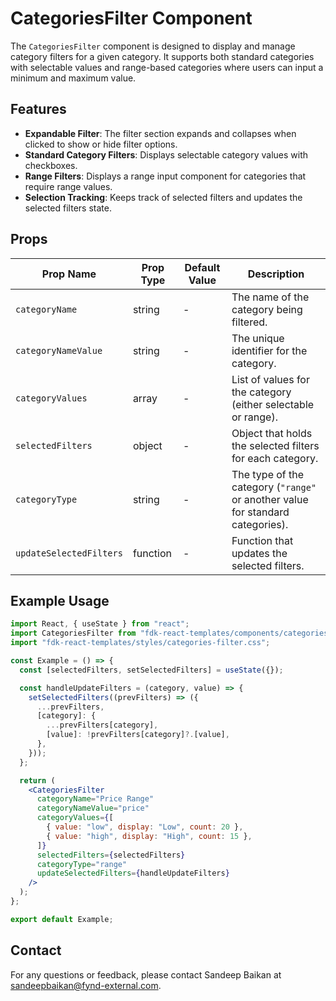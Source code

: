 # CategoriesFilter Component

The `CategoriesFilter` component is designed to display and manage category filters for a given category. It supports both standard categories with selectable values and range-based categories where users can input a minimum and maximum value.

## Features
- **Expandable Filter**: The filter section expands and collapses when clicked to show or hide filter options.
- **Standard Category Filters**: Displays selectable category values with checkboxes.
- **Range Filters**: Displays a range input component for categories that require range values.
- **Selection Tracking**: Keeps track of selected filters and updates the selected filters state.

## Props

| Prop Name               | Prop Type  | Default Value | Description                                                                                      |
|-------------------------|------------|---------------|--------------------------------------------------------------------------------------------------|
| `categoryName`           | string     | -             | The name of the category being filtered.                                                         |
| `categoryNameValue`      | string     | -             | The unique identifier for the category.                                                          |
| `categoryValues`         | array      | -             | List of values for the category (either selectable or range).                                    |
| `selectedFilters`        | object     | -             | Object that holds the selected filters for each category.                                         |
| `categoryType`           | string     | -             | The type of the category (`"range"` or another value for standard categories).                  |
| `updateSelectedFilters`  | function   | -             | Function that updates the selected filters.                                                      |

## Example Usage
```jsx
import React, { useState } from "react";
import CategoriesFilter from "fdk-react-templates/components/categories-filter/categories-filter";
import "fdk-react-templates/styles/categories-filter.css";

const Example = () => {
  const [selectedFilters, setSelectedFilters] = useState({});

  const handleUpdateFilters = (category, value) => {
    setSelectedFilters((prevFilters) => ({
      ...prevFilters,
      [category]: {
        ...prevFilters[category],
        [value]: !prevFilters[category]?.[value],
      },
    }));
  };

  return (
    <CategoriesFilter
      categoryName="Price Range"
      categoryNameValue="price"
      categoryValues={[
        { value: "low", display: "Low", count: 20 },
        { value: "high", display: "High", count: 15 },
      ]}
      selectedFilters={selectedFilters}
      categoryType="range"
      updateSelectedFilters={handleUpdateFilters}
    />
  );
};

export default Example;

```

## Contact

For any questions or feedback, please contact Sandeep Baikan at [sandeepbaikan@fynd-external.com](mailto:sandeepbaikan@fynd-external.com).
